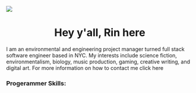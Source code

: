 ![](https://media.tenor.com/RayPt_yZySUAAAAC/parasyte-migi.gif)

<h1 align="center">Hey y'all, Rin here</h1>
<p align="left">
I am an environmental and engineering project manager turned full stack software engineer based in NYC. My interests include science fiction, environmentalism, biology, music production, gaming, creative writing, and digital art. For more information on how to contact me click here
</p>

<h3 align="left">Progerammer Skills:</h3>
